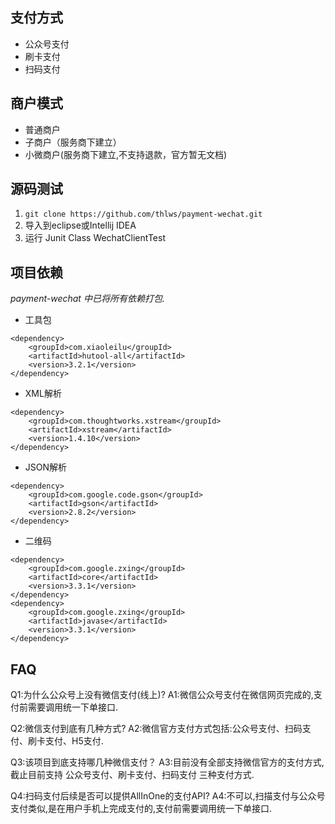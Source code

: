 ## 支付方式
- 公众号支付
- 刷卡支付
- 扫码支付

## 商户模式
- 普通商户
- 子商户（服务商下建立）
- 小微商户(服务商下建立,不支持退款，官方暂无文档)

## 源码测试
1. ```git clone https://github.com/thlws/payment-wechat.git```
2. 导入到eclipse或Intellij IDEA
3. 运行 Junit Class WechatClientTest

## 项目依赖
_payment-wechat 中已将所有依赖打包._
* 工具包
```
<dependency>
    <groupId>com.xiaoleilu</groupId>
    <artifactId>hutool-all</artifactId>
    <version>3.2.1</version>
</dependency>
```

* XML解析
```
<dependency>
    <groupId>com.thoughtworks.xstream</groupId>
    <artifactId>xstream</artifactId>
    <version>1.4.10</version>
</dependency>
```
* JSON解析
```
<dependency>
    <groupId>com.google.code.gson</groupId>
    <artifactId>gson</artifactId>
    <version>2.8.2</version>
</dependency>
```

* 二维码
```
<dependency>
    <groupId>com.google.zxing</groupId>
    <artifactId>core</artifactId>
    <version>3.3.1</version>
</dependency>
<dependency>
    <groupId>com.google.zxing</groupId>
    <artifactId>javase</artifactId>
    <version>3.3.1</version>
</dependency>
```

## FAQ
 
 Q1:为什么公众号上没有微信支付(线上)?
 A1:微信公众号支付在微信网页完成的,支付前需要调用统一下单接口.

 Q2:微信支付到底有几种方式?
 A2:微信官方支付方式包括:公众号支付、扫码支付、刷卡支付、H5支付.

 Q3:该项目到底支持哪几种微信支付？
 A3:目前没有全部支持微信官方的支付方式,截止目前支持 公众号支付、刷卡支付、扫码支付 三种支付方式.

 Q4:扫码支付后续是否可以提供AllInOne的支付API?
 A4:不可以,扫描支付与公众号支付类似,是在用户手机上完成支付的,支付前需要调用统一下单接口.
